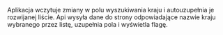 Aplikacja wczytuje zmiany w polu wyszukiwania kraju i autouzupełnia je rozwijanej liście. Api wysyła dane do strony odpowiadające nazwie kraju wybranego przez listę, uzupełnia pola i wyświetla flagę.
